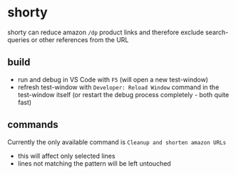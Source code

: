 # shorty

shorty can reduce amazon `/dp` product links and therefore exclude search-queries or other references from the URL

## build

- run and debug in VS Code with `F5` (will open a new test-window)
- refresh test-window with `Developer: Reload Window` command in the test-window itself (or restart the debug process completely - both quite fast)

## commands

Currently the only available command is `Cleanup and shorten amazon URLs`

- this will affect only selected lines
- lines not matching the pattern will be left untouched
